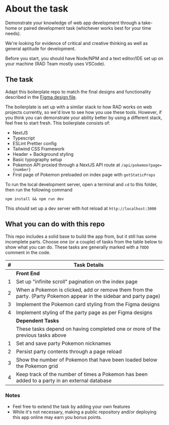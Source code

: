 # About the task

Demonstrate your knowledge of web app development through a take-home or paired development task (whichever works best for your time needs).

We're looking for evidence of critical and creative thinking as well as general aptitude for development.

Before you start, you should have Node/NPM and a text editor/IDE set up on your machine (RAD Team mostly uses VSCode).

## The task

Adapt this boilerplate repo to match the final designs and functionality described in the [Figma design file](https://www.figma.com/file/kzGQYkYd9TzA23Iq7PDgzj/Pokedex-Frontend-task?type=design&node-id=0-1&mode=design&t=uucQrf9a4YuCQUkz-0).

The boilerplate is set up with a similar stack to how RAD works on web projects currently, so we'd love to see how you use these tools. However, if you think you can demonstrate your ability better by using a different stack, feel free to start fresh.
This boilerplate consists of:

- NextJS
- Typescript
- ESLint Prettier config
- Tailwind CSS Framework
- Header + Background styling
- Basic typography setup
- Pokemon API proxied through a NextJS API route at `/api/pokemon?page={number}`
- First page of Pokemon preloaded on index page with `getStaticProps`

To run the local development server, open a terminal and `cd` to this folder, then run the following command

```
npm install && npm run dev
```

This should set up a dev server with hot reload at `http://localhost:3000`

## What you can do with this repo

This repo includes a solid base to build the app from, but it still has some incomplete parts. Choose one (or a couple) of tasks from the table below to show what you can do.
These tasks are generally marked with a `TODO` comment in the code.

| #   | Task Details                                                                                                       |
| --- | ------------------------------------------------------------------------------------------------------------------ |
|     | **Front End**                                                                                                      |
| 1   | Set up "infinite scroll" pagination on the index page                                                              |
| 2   | When a Pokemon is clicked, add or remove them from the party. (Party Pokemon appear in the sidebar and party page) |
| 3   | Implement the Pokemon card styling from the Figma designs                                                          |
| 4   | Implement styling of the party page as per Figma designs                                                           |
|     | **Dependent Tasks**                                                                                                |
|     | These tasks depend on having completed one or more of the previous tasks above                                     |
| 1   | Set and save party Pokemon nicknames                                                                               |
| 2   | Persist party contents through a page reload                                                                       |
| 3   | Show the number of Pokemon that have been loaded below the Pokemon grid                                            |
| 4   | Keep track of the number of times a Pokemon has been added to a party in an external database                      |

### Notes

- Feel free to extend the task by adding your own features
- While it's not necessary, making a public repository and/or deploying this app online may earn you bonus points.
